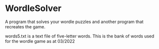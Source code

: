 # WordleSolver
A program that solves your wordle puzzles and another program that recreates the game.

words5.txt is a text file of five-letter words. This is the bank of words used for the wordle game as at 03/2022
